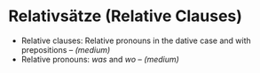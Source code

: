 # Relativsätze (Relative Clauses)

- Relative clauses: Relative pronouns in the dative case and with prepositions – *(medium)*  
- Relative pronouns: *was* and *wo* – *(medium)*  